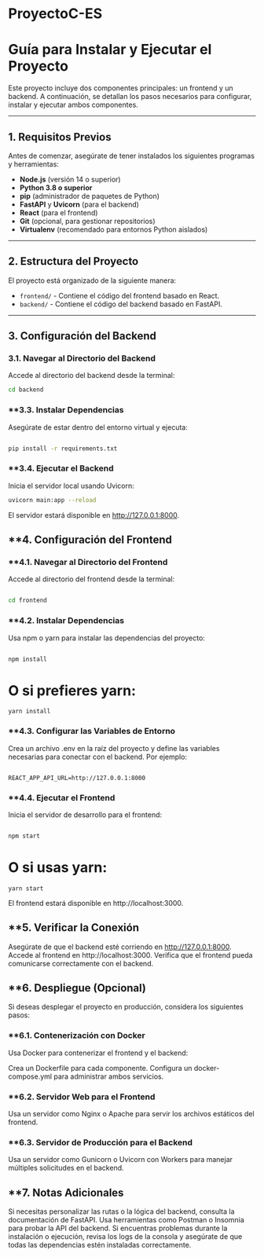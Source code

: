 # ProyectoC-ES

# Guía para Instalar y Ejecutar el Proyecto

Este proyecto incluye dos componentes principales: un frontend y un backend. A continuación, se detallan los pasos necesarios para configurar, instalar y ejecutar ambos componentes.

---

## **1. Requisitos Previos**
Antes de comenzar, asegúrate de tener instalados los siguientes programas y herramientas:

- **Node.js** (versión 14 o superior)
- **Python 3.8 o superior**
- **pip** (administrador de paquetes de Python)
- **FastAPI** y **Uvicorn** (para el backend)
- **React** (para el frontend)
- **Git** (opcional, para gestionar repositorios)
- **Virtualenv** (recomendado para entornos Python aislados)

---

## **2. Estructura del Proyecto**
El proyecto está organizado de la siguiente manera:

- `frontend/` - Contiene el código del frontend basado en React.
- `backend/` - Contiene el código del backend basado en FastAPI.

---

## **3. Configuración del Backend**

### **3.1. Navegar al Directorio del Backend**
Accede al directorio del backend desde la terminal:
```bash
cd backend
```

### **3.3. Instalar Dependencias
Asegúrate de estar dentro del entorno virtual y ejecuta:

```bash

pip install -r requirements.txt
```
### **3.4. Ejecutar el Backend
Inicia el servidor local usando Uvicorn:

```bash
uvicorn main:app --reload
```
El servidor estará disponible en http://127.0.0.1:8000.
## **4. Configuración del Frontend
### **4.1. Navegar al Directorio del Frontend
Accede al directorio del frontend desde la terminal:

```bash

cd frontend
```
### **4.2. Instalar Dependencias
Usa npm o yarn para instalar las dependencias del proyecto:

```bash

npm install
```
# O si prefieres yarn:
```
yarn install
```
### **4.3. Configurar las Variables de Entorno
Crea un archivo .env en la raíz del proyecto y define las variables necesarias para conectar con el backend. Por ejemplo:

```env

REACT_APP_API_URL=http://127.0.0.1:8000
```
### **4.4. Ejecutar el Frontend
Inicia el servidor de desarrollo para el frontend:

```bash

npm start
```
# O si usas yarn:
```
yarn start
```
El frontend estará disponible en http://localhost:3000.
## **5. Verificar la Conexión
Asegúrate de que el backend esté corriendo en http://127.0.0.1:8000.
Accede al frontend en http://localhost:3000.
Verifica que el frontend pueda comunicarse correctamente con el backend.
## **6. Despliegue (Opcional)
Si deseas desplegar el proyecto en producción, considera los siguientes pasos:

### **6.1. Contenerización con Docker
Usa Docker para contenerizar el frontend y el backend:

Crea un Dockerfile para cada componente.
Configura un docker-compose.yml para administrar ambos servicios.
### **6.2. Servidor Web para el Frontend
Usa un servidor como Nginx o Apache para servir los archivos estáticos del frontend.

### **6.3. Servidor de Producción para el Backend
Usa un servidor como Gunicorn o Uvicorn con Workers para manejar múltiples solicitudes en el backend.

## **7. Notas Adicionales
Si necesitas personalizar las rutas o la lógica del backend, consulta la documentación de FastAPI.
Usa herramientas como Postman o Insomnia para probar la API del backend.
Si encuentras problemas durante la instalación o ejecución, revisa los logs de la consola y asegúrate de que todas las dependencias estén instaladas correctamente.
